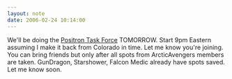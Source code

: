 ```yaml
---
layout: note
date: 2006-02-24 10:14:00
---
```


We'll be doing the [Positron Task Force](https://cityofheroes.fandom.com/wiki/Positron_Task_Force) TOMORROW. Start 9pm Eastern assuming I make it back from Colorado in time. Let me know you're joining. You can bring friends but only after all spots from ArcticAvengers members are taken. GunDragon, Starshower, Falcon Medic already have spots saved. Let me know soon.
